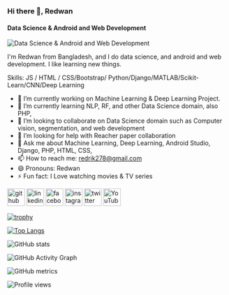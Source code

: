 ### Hi there 👋, Redwan 
#### Data Science & Android and Web Development
![Data Science & Android and Web Development](https://media.licdn.com/dms/image/D5616AQGqfuexLF65iw/profile-displaybackgroundimage-shrink_350_1400/0/1689880110907?e=1695859200&v=beta&t=ms7h7USquDJzsb0KFSHIsx0vdFZP0FRAGxeRJaTrE68)

I'm Redwan from Bangladesh, and I do data science, and android and web development. I like learning new things.

Skills: JS / HTML / CSS/Bootstrap/ Python/Django/MATLAB/Scikit-Learn/CNN/Deep Learning

- 🔭 I’m currently working on Machine Learning & Deep Learning Project. 
- 🌱 I’m currently learning NLP, RF, and other Data Science domain, also PHP, 
- 👯 I’m looking to collaborate on Data Science domain such as Computer vision, segmentation, and web development 
- 🤔 I’m looking for help with Reacher paper collaboration 
- 💬 Ask me about Machine Learning, Deep Learning, Android Studio, Django, PHP, HTML, CSS,  
- 📫 How to reach me: redrik278@gmail.com 
- 😄 Pronouns: Redwan 
- ⚡ Fun fact: I Love watching movies & TV series 


[<img src='https://cdn.jsdelivr.net/npm/simple-icons@3.0.1/icons/github.svg' alt='github' height='40'>](https://github.com/https://github.com/redrik278)  [<img src='https://cdn.jsdelivr.net/npm/simple-icons@3.0.1/icons/linkedin.svg' alt='linkedin' height='40'>](https://www.linkedin.com/in/https://www.linkedin.com/in/redrik278//)  [<img src='https://cdn.jsdelivr.net/npm/simple-icons@3.0.1/icons/facebook.svg' alt='facebook' height='40'>](https://www.facebook.com/https://www.facebook.com/RedRik278/)  [<img src='https://cdn.jsdelivr.net/npm/simple-icons@3.0.1/icons/instagram.svg' alt='instagram' height='40'>](https://www.instagram.com/https://www.instagram.com/redrik278//)  [<img src='https://cdn.jsdelivr.net/npm/simple-icons@3.0.1/icons/twitter.svg' alt='twitter' height='40'>](https://twitter.com/https://twitter.com/redrik278)  [<img src='https://cdn.jsdelivr.net/npm/simple-icons@3.0.1/icons/youtube.svg' alt='YouTube' height='40'>](https://www.youtube.com/channel/https://youtube.com/@redrik.278)  

[![trophy](https://github-profile-trophy.vercel.app/?username=https://github.com/redrik278)](https://github.com/ryo-ma/github-profile-trophy)

[![Top Langs](https://github-readme-stats.vercel.app/api/top-langs/?username=https://github.com/redrik278)](https://github.com/anuraghazra/github-readme-stats)

![GitHub stats](https://github-readme-stats.vercel.app/api?username=https://github.com/redrik278&show_icons=true)  

![GitHub Activity Graph](https://activity-graph.herokuapp.com/graph?username=https://github.com/redrik278)  

![GitHub metrics](https://metrics.lecoq.io/https://github.com/redrik278)  

![Profile views](https://gpvc.arturio.dev/https://github.com/redrik278)  
